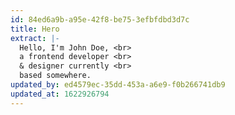 ```yaml
---
id: 84ed6a9b-a95e-42f8-be75-3efbfdbd3d7c
title: Hero
extract: |-
  Hello, I'm John Doe, <br>
  a frontend developer <br>
  & designer currently <br>
  based somewhere.
updated_by: ed4579ec-35dd-453a-a6e9-f0b266741db9
updated_at: 1622926794
---
```

